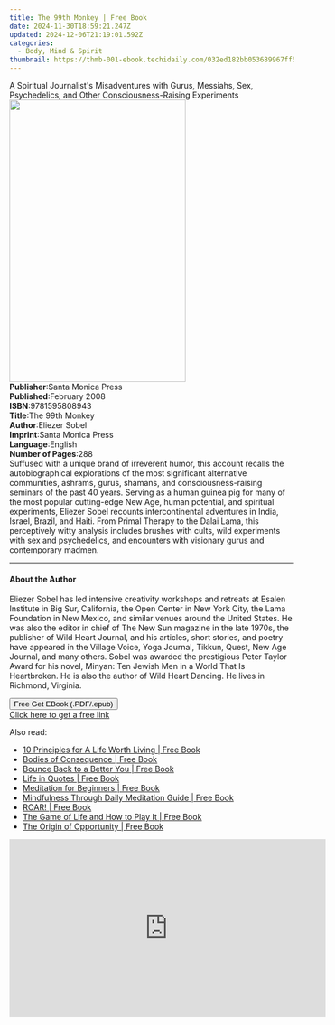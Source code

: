 ```yaml
---
title: The 99th Monkey | Free Book
date: 2024-11-30T18:59:21.247Z
updated: 2024-12-06T21:19:01.592Z
categories:
  - Body, Mind & Spirit
thumbnail: https://thmb-001-ebook.techidaily.com/032ed182bb053689967ff515dd477a7b5ee8a23f074b60ef6c57a172d49079b0.jpg
---
```

<main id="book-container">
  <div class="flex flex-col">
    <div class="book-brief flex-1 py-6 px-4 sm:p-6 md:py-10 md:px-8">
      <!-- brief-->
      <div class="book-brief-main">
        A Spiritual Journalist's Misadventures with Gurus, Messiahs, Sex,
        Psychedelics, and Other Consciousness-Raising Experiments
      </div>
    </div>
    <div
      class="book-meta-info flex-1 grid gap-4 col-start-1 col-end-3 row-start-1 sm:mb-6 sm:grid-cols-4 lg:gap-6 lg:col-start-2 lg:row-end-6 lg:row-span-6 lg:mb-0"
    >
      <div
        class="book-meta-info-left place-content-center mt-4 p-4 text-sm leading-6 col-start-2 col-span-2 dark:text-slate-400"
      >
        <img
          class="w-full h-500 object-cover rounded-lg sm:h-255 sm:col-span-2 lg:col-span-full"
          src="https://img-001-ebook.techidaily.com/01f1fde12b84605ddf999a3ec0f42ea6888d749a7c4a9adc74fbb5a4525d159c.jpg"
          alt=""
          width="312"
          height="500"
        />
      </div>
      <div
        class="book-meta-info-right mt-2 col-start-1 row-start-2 col-span-3 self-center"
      >
        <!-- meta data  -->
        <div class="flex flex-col px-4 md:px-8">
          <div class="flex-1">
            <strong>Publisher</strong>:<span class="px-2"
              >Santa Monica Press</span
            >
          </div>
          <div class="flex-1">
            <strong>Published</strong>:<span class="px-2">February 2008</span>
          </div>
          <div class="flex-1">
            <strong>ISBN</strong>:<span class="px-2">9781595808943</span>
          </div>
          <div class="flex-1">
            <strong>Title</strong>:<span class="px-2">The 99th Monkey</span>
          </div>
          <div class="flex-1">
            <strong>Author</strong>:<span class="px-2">Eliezer Sobel</span>
          </div>
          <div class="flex-1">
            <strong>Imprint</strong>:<span class="px-2"
              >Santa Monica Press</span
            >
          </div>
          <div class="flex-1">
            <strong>Language</strong>:<span class="px-2">English</span>
          </div>
          <div class="flex-1">
            <strong>Number of Pages</strong>:<span class="px-2">288</span>
          </div>
        </div>
      </div>
    </div>
    <div class="book-description flex-1 py-6 px-4 sm:p-6 md:py-10 md:px-8">
      <div class="book-description-main">
        <div accordion-content="" id="description">
          Suffused with a unique brand of irreverent humor, this account recalls
          the autobiographical explorations of the most significant alternative
          communities, ashrams, gurus, shamans, and consciousness-raising
          seminars of the past 40 years. Serving as a human guinea pig for many
          of the most popular cutting-edge New Age, human potential, and
          spiritual experiments, Eliezer Sobel recounts intercontinental
          adventures in India, Israel, Brazil, and Haiti. From Primal Therapy to
          the Dalai Lama, this perceptively witty analysis includes brushes with
          cults, wild experiments with sex and psychedelics, and encounters with
          visionary gurus and contemporary madmen.
        </div>
      </div>
    </div>
    <div class="book-excerpts flex-1 py-6 px-4 sm:p-6 md:py-10 md:px-8">
      <!-- excerpts-->
      <div class="book-excerpts-main">
        <hr />
        <h4 class="placeholder placeholder-heading">
          <span>About the Author</span>
        </h4>
        <p>
          Eliezer Sobel has led intensive creativity workshops and retreats at
          Esalen Institute in Big Sur, California, the Open Center in New York
          City, the Lama Foundation in New Mexico, and similar venues around the
          United States. He was also the editor in chief of The New Sun magazine
          in the late 1970s, the publisher of Wild Heart Journal, and his
          articles, short stories, and poetry have appeared in the Village
          Voice, Yoga Journal, Tikkun, Quest, New Age Journal, and many others.
          Sobel was awarded the prestigious Peter Taylor Award for his novel,
          Minyan: Ten Jewish Men in a World That Is Heartbroken. He is also the
          author of Wild Heart Dancing. He lives in Richmond, Virginia.
        </p>
      </div>
    </div>
    <div
      class="book-about-author flex-1 py-6 px-4 sm:p-6 md:py-10 md:px-8"
    ></div>
    <div class="book-free-get flex-1 py-6 px-4 sm:p-6 md:py-10 md:px-8">
      <button
        id="btn-free-get"
        class="bg-blue-500 hover:bg-blue-700 text-white font-bold py-2 px-4 rounded"
      >
        Free Get EBook (.PDF/.epub)
      </button>
      <div id="countdown-display" class="px-2 text-lg mt-2"></div>
      <a
        id="free-link"
        class="hidden bg-blue-500 hover:bg-blue-700 text-white font-bold py-2 px-4 rounded"
        href="https://www.ebooks.com/en-us/book/96490194/the-99th-monkey/eliezer-sobel/"
        target="_blank"
        >Click here to get a free link</a
      >
    </div>
    <script>
      let countdownTime = 0;
      let countdownInterval = null;
      document
        .getElementById('btn-free-get')
        .addEventListener('click', startCountdown);
      function startCountdown() {
        countdownTime = new Date().getTime() + 60000 * 3;
        countdownInterval = setInterval(updateCountdown, 1000);
        document.getElementById('btn-free-get').disabled = true;
        document
          .getElementById('btn-free-get')
          .classList.add('bg-gray-500', 'cursor-not-allowed');
      }
      function updateCountdown() {
        let currentTime = new Date().getTime();
        let timeLeft = countdownTime - currentTime;
        let secondsLeft = Math.floor(timeLeft / 1000);
        document.getElementById('countdown-display').innerHTML =
          `Remaining time: ${secondsLeft} seconds.`;
        if (secondsLeft <= 0) {
          clearInterval(countdownInterval);
          document.getElementById('btn-free-get').classList.add('hidden');
          document.getElementById('free-link').classList.remove('hidden');
          document.getElementById('countdown-display').innerHTML = '';
        }
      }
    </script>
  </div>
</main>

<ins class="adsbygoogle"
      style="display:block"
      data-ad-client="ca-pub-7571918770474297"
      data-ad-slot="8358498916"
      data-ad-format="auto"
      data-full-width-responsive="true"></ins>
    

<span class="atpl-alsoreadstyle">Also read:</span>
<div><ul>
<li><a href="https://novels-ebooks.techidaily.com/209868833-9781912779611-10-principles-for-a-life-worth-living/"><u>10 Principles for A Life Worth Living | Free Book</u></a></li>
<li><a href="https://novels-ebooks.techidaily.com/209868280-9780648457916-bodies-of-consequence/"><u>Bodies of Consequence | Free Book</u></a></li>
<li><a href="https://novels-ebooks.techidaily.com/209868293-9781644840153-bounce-back-to-a-better-you/"><u>Bounce Back to a Better You | Free Book</u></a></li>
<li><a href="https://novels-ebooks.techidaily.com/209869028-9781595949448-life-in-quotes/"><u>Life in Quotes | Free Book</u></a></li>
<li><a href="https://novels-ebooks.techidaily.com/209868501-9780359361205-meditation-for-beginners/"><u>Meditation for Beginners | Free Book</u></a></li>
<li><a href="https://novels-ebooks.techidaily.com/209868453-9780359359813-mindfulness-through-daily-meditation-guide/"><u>Mindfulness Through Daily Meditation Guide | Free Book</u></a></li>
<li><a href="https://novels-ebooks.techidaily.com/209868287-9781946054104-roar/"><u>ROAR! | Free Book</u></a></li>
<li><a href="https://novels-ebooks.techidaily.com/209868491-9789387550285-the-game-of-life-and-how-to-play-it/"><u>The Game of Life and How to Play It | Free Book</u></a></li>
<li><a href="https://novels-ebooks.techidaily.com/209868697-9780578437910-the-origin-of-opportunity/"><u>The Origin of Opportunity | Free Book</u></a></li>
</ul></div>

<!-- affiliate ads begin -->
<iframe width="560" height="315" src="https://www.youtube.com/embed/n-66V-LRK3Y?si=fNeB2pXCePeQli6E" title="YouTube video player" frameborder="0" allow="accelerometer; autoplay; clipboard-write; encrypted-media; gyroscope; picture-in-picture; web-share" referrerpolicy="strict-origin-when-cross-origin" allowfullscreen></iframe>
<!-- affiliate ads end -->

